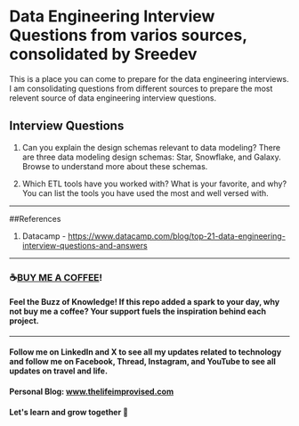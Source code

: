 # Data Engineering Interview Questions from varios sources, consolidated by Sreedev
This is a place you can come to prepare for the data engineering interviews. I am consolidating questions from different sources to prepare the most relevent source of data engineering interview questions.  

## Interview Questions

1. Can you explain the design schemas relevant to data modeling?
   There are three data modeling design schemas: Star, Snowflake, and Galaxy. Browse to understand more about these schemas.
   
2. Which ETL tools have you worked with? What is your favorite, and why?
   You can list the tools you have used the most and well versed with. 

---------------------------------------------------------------------------------
##References
1. Datacamp - https://www.datacamp.com/blog/top-21-data-engineering-interview-questions-and-answers
----------------------------------------------------------------------------------

### ☕[BUY ME A COFFEE](https://www.buymeacoffee.com/thelifeimprovised)!

#### Feel the Buzz of Knowledge! If this repo added a spark to your day, why not buy me a coffee? Your support fuels the inspiration behind each project.

-----------------------------------------------------------------------------------

#### Follow me on LinkedIn and X to see all my updates related to technology and follow me on Facebook, Thread, Instagram, and YouTube to see all updates on travel and life.
#### Personal Blog: www.thelifeimprovised.com
#### Let's learn and grow together 💚
